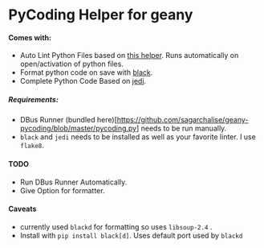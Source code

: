 # PyCoding Helper for geany


#### Comes with:

 * Auto Lint Python Files based on [this helper](https://wiki.geany.org/howtos/check_python_code). Runs automatically on open/activation of python files.
 * Format python code on save with [black](https://black.readthedocs.io/en/stable/).
 * Complete Python Code Based on [jedi](https://jedi.readthedocs.io/en/latest/).
 
 
 ##### Requirements:
 
 * DBus Runner (bundled here)[https://github.com/sagarchalise/geany-pycoding/blob/master/pycoding.py] needs to be run manually.
 * `black` and `jedi` needs to be installed as well as your favorite linter. I use `flake8`.
 
 
 
#### TODO

* Run DBus Runner Automatically.
* Give Option for formatter.

#### Caveats

* currently used `blackd` for formatting so uses `libsoup-2.4` .
* Install with `pip install black[d]`. Uses default port used by `blackd`
